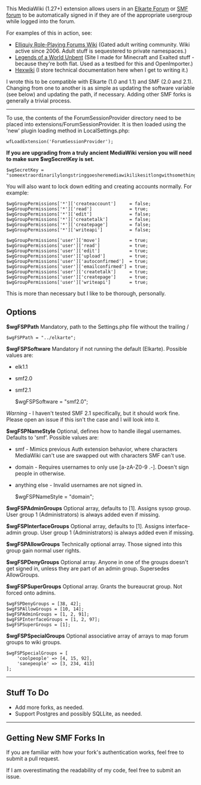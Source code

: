 This MediaWiki (1.27+) extension allows users in an [Elkarte Forum](https://www.elkarte.net/) or [SMF forum](https://www.simplemachines.org/) to be automatically signed in if they are of the appropriate usergroup while logged into the forum.

For examples of this in action, see:

* [Elliquiy Role-Playing Forums Wiki](https://elliquiy.com/wiki/Welcome_to_Elluiki) (Gated adult writing community. Wiki active since 2006. Adult stuff is sequestered to private namespaces.)
* [Legends of a World Unbent](https://worldunbent.com/) (Site I made for Minecraft and Exalted stuff - because they're both flat. Used as a testbed for this and OpenImporter.)
* [Hexwiki](https://hexwiki.com/) (I store technical documentation here when I get to writing it.)

I wrote this to be compatible with Elkarte (1.0 and 1.1) and SMF (2.0 and 2.1). Changing from one to another is as simple as updating the software variable (see below) and updating the path, if necessary. Adding other SMF forks is generally a trivial process.

 ----
To use, the contents of the ForumSessionProvider directory need to be placed into extensions/ForumSessionProvider. It is then loaded using the 'new' plugin loading method in LocalSettings.php:

    wfLoadExtension('ForumSessionProvider');
    
**If you are upgrading from a truly ancient MediaWiki version you will need to make sure $wgSecretKey is set.**
    
    $wgSecretKey = "someextraordinarilylongstringgoesheremediawikilikesitlongwithsomethingsomething"
    
You will also want to lock down editing and creating accounts normally. For example:

    $wgGroupPermissions['*']['createaccount']     = false;
    $wgGroupPermissions['*']['read']              = true;
    $wgGroupPermissions['*']['edit']              = false;
    $wgGroupPermissions['*']['createtalk']        = false;
    $wgGroupPermissions['*']['createpage']        = false;
    $wgGroupPermissions['*']['writeapi']          = false;
    
    $wgGroupPermissions['user']['move']           = true;
    $wgGroupPermissions['user']['read']           = true;
    $wgGroupPermissions['user']['edit']           = true;
    $wgGroupPermissions['user']['upload']         = true;
    $wgGroupPermissions['user']['autoconfirmed']  = true;
    $wgGroupPermissions['user']['emailconfirmed'] = true;
    $wgGroupPermissions['user']['createtalk']     = true;
    $wgGroupPermissions['user']['createpage']     = true;
    $wgGroupPermissions['user']['writeapi']       = true;
    
This is more than necessary but I like to be thorough, personally.

Options
-------

**$wgFSPPath** Mandatory, path to the Settings.php file without the trailing /

    $wgFSPPath = "../elkarte";
    
**$wgFSPSoftware** Mandatory if not running the default (Elkarte). Possible values are:
 
* elk1.1
* smf2.0
* smf2.1


    $wgFSPSoftware = "smf2.0";

*Warning* - I haven't tested SMF 2.1 specifically, but it should work fine. Please open an issue if this isn't the case and I will look into it.

**$wgFSPNameStyle** Optional, defines how to handle illegal usernames. Defaults to 'smf'. Possible values are:

* smf - Mimics previous Auth extension behavior, where characters MediaWiki can't use are swapped out with characters SMF can't use.
* domain - Requires usernames to only use \[a-zA-Z0-9 .-\]. Doesn't sign people in otherwise.
* anything else - Invalid usernames are not signed in.


    $wgFSPNameStyle = "domain";

**$wgFSPAdminGroups** Optional array, defaults to \[1\]. Assigns sysop group. User group 1 (Administrators) is always added even if missing.

**$wgFSPInterfaceGroups** Optional array, defaults to \[1\]. Assigns interface-admin group. User group 1 (Administrators) is always added even if missing.

**$wgFSPAllowGroups** Technically optional array. Those signed into this group gain normal user rights.

**$wgFSPDenyGroups** Optional array. Anyone in one of the groups doesn't get signed in, unless they are part of an admin group. Supersedes AllowGroups.

**$wgFSPSuperGroups** Optional array. Grants the bureaucrat group. Not forced onto admins.

    $wgFSPDenyGroups = [38, 42];
    $wgFSPAllowGroups = [10, 14];
    $wgFSPAdminGroups = [1, 2, 91];
    $wgFSPInterfaceGroups = [1, 2, 97];
    $wgFSPSuperGroups = [1];
    
**$wgFSPSpecialGroups** Optional associative array of arrays to map forum groups to wiki groups.

    $wgFSPSpecialGroups = [
        'coolpeople' => [4, 15, 92], 
        'sanepeople' => [3, 234, 413]
    ];

----
Stuff To Do
----------------------------------------
* Add more forks, as needed.
* Support Postgres and possibly SQLLite, as needed.

----
Getting New SMF Forks In
------------------------
If you are familiar with how your fork's authentication works, feel free to submit a pull request. 

If I am overestimating the readability of my code, feel free to submit an issue.
